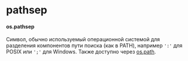 # pathsep

#### os.pathsep

Символ, обычно используемый операционной системой для разделения компонентов пути поиска \(как в PATH\), например `':'` для POSIX или `';'` для Windows. Также доступно через [os.path](https://treasuremaster.gitbook.io/python-docs/dostup-k-failam-i-papkam/os.path).

